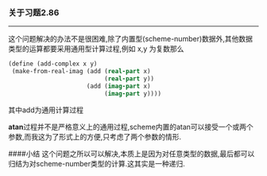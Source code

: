 ### 关于习题**2.86**

-------------------------------------------------------------------------------
这个问题解决的办法不是很困难,除了内置型(scheme-number)数据外,其他数据类型的运算都要采用通用型计算过程,例如 x,y 为复数那么

``` scheme
(define (add-complex x y)
 (make-from-real-imag (add (real-part x)
                           (real-part y))
                      (add (imag-part x)
                           (imag-part y))))
```

其中add为通用计算过程

**atan**过程并不是严格意义上的通用过程,scheme内置的atan可以接受一个或两个参数,而我这为了形式上的方便,只考虑了两个参数的情形.

####小结
这个问题之所以可以解决,本质上是因为对任意类型的数据,最后都可以归结为对scheme-number类型的计算.这其实是一种递归.
